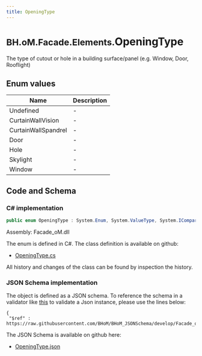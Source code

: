 ```yaml
---
title: OpeningType
---
```


# <small>BH.oM.Facade.Elements.</small>**OpeningType**

The type of cutout or hole in a building surface/panel (e.g. Window, Door, Rooflight)

## Enum values

| Name            | Description                                                    |
|-----------------|----------------------------------------------------------------|
| Undefined |  -  |
| CurtainWallVision |  -  |
| CurtainWallSpandrel |  -  |
| Door |  -  |
| Hole |  -  |
| Skylight |  -  |
| Window |  -  |


## Code and Schema

### C# implementation

``` C# title="C#"
public enum OpeningType : System.Enum, System.ValueType, System.IComparable, System.ISpanFormattable, System.IFormattable, System.IConvertible
```

Assembly: Facade_oM.dll

The enum is defined in C#. The class definition is available on github:

- [OpeningType.cs](https://github.com/BHoM/BHoM/blob/develop/Facade_oM/Elements\Enums\OpeningType.cs)

All history and changes of the class can be found by inspection the history.
### JSON Schema implementation

The object is defined as a JSON schema. To reference the schema in a validator like [this](https://www.jsonschemavalidator.net/) to validate a Json instance, please use the lines below:

``` { .json .copy .select } title="JSON Schema"
{
 "$ref" : https://raw.githubusercontent.com/BHoM/BHoM_JSONSchema/develop/Facade_oM/Elements/OpeningType.json}
```

The JSON Schema is available on github here:

- [OpeningType.json](https://github.com/BHoM/BHoM_JSONSchema/blob/develop/Facade_oM/Elements/OpeningType.json)
